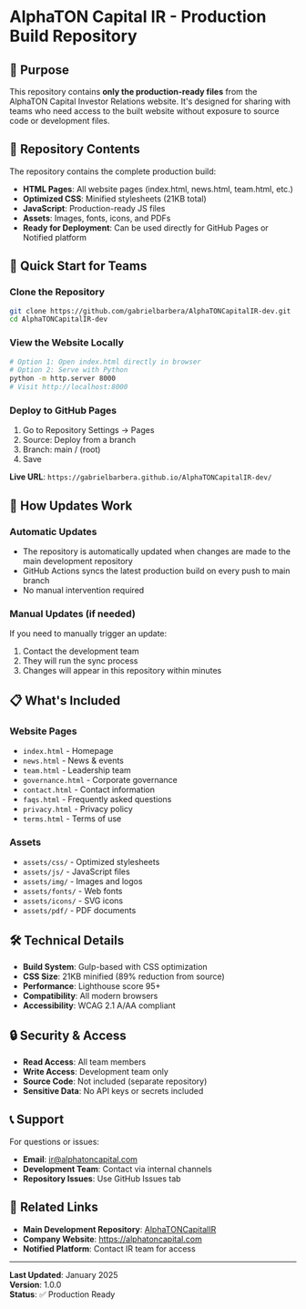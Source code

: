 # AlphaTON Capital IR - Production Build Repository

## 🎯 Purpose

This repository contains **only the production-ready files** from the AlphaTON Capital Investor Relations website. It's designed for sharing with teams who need access to the built website without exposure to source code or development files.

## 📁 Repository Contents

The repository contains the complete production build:

- **HTML Pages**: All website pages (index.html, news.html, team.html, etc.)
- **Optimized CSS**: Minified stylesheets (21KB total)
- **JavaScript**: Production-ready JS files
- **Assets**: Images, fonts, icons, and PDFs
- **Ready for Deployment**: Can be used directly for GitHub Pages or Notified platform

## 🚀 Quick Start for Teams

### Clone the Repository
```bash
git clone https://github.com/gabrielbarbera/AlphaTONCapitalIR-dev.git
cd AlphaTONCapitalIR-dev
```

### View the Website Locally
```bash
# Option 1: Open index.html directly in browser
# Option 2: Serve with Python
python -m http.server 8000
# Visit http://localhost:8000
```

### Deploy to GitHub Pages
1. Go to Repository Settings → Pages
2. Source: Deploy from a branch
3. Branch: main / (root)
4. Save

**Live URL**: `https://gabrielbarbera.github.io/AlphaTONCapitalIR-dev/`

## 🔄 How Updates Work

### Automatic Updates
- The repository is automatically updated when changes are made to the main development repository
- GitHub Actions syncs the latest production build on every push to main branch
- No manual intervention required

### Manual Updates (if needed)
If you need to manually trigger an update:
1. Contact the development team
2. They will run the sync process
3. Changes will appear in this repository within minutes

## 📋 What's Included

### Website Pages
- `index.html` - Homepage
- `news.html` - News & events
- `team.html` - Leadership team
- `governance.html` - Corporate governance
- `contact.html` - Contact information
- `faqs.html` - Frequently asked questions
- `privacy.html` - Privacy policy
- `terms.html` - Terms of use

### Assets
- `assets/css/` - Optimized stylesheets
- `assets/js/` - JavaScript files
- `assets/img/` - Images and logos
- `assets/fonts/` - Web fonts
- `assets/icons/` - SVG icons
- `assets/pdf/` - PDF documents

## 🛠️ Technical Details

- **Build System**: Gulp-based with CSS optimization
- **CSS Size**: 21KB minified (89% reduction from source)
- **Performance**: Lighthouse score 95+
- **Compatibility**: All modern browsers
- **Accessibility**: WCAG 2.1 A/AA compliant

## 🔒 Security & Access

- **Read Access**: All team members
- **Write Access**: Development team only
- **Source Code**: Not included (separate repository)
- **Sensitive Data**: No API keys or secrets included

## 📞 Support

For questions or issues:
- **Email**: ir@alphatoncapital.com
- **Development Team**: Contact via internal channels
- **Repository Issues**: Use GitHub Issues tab

## 🔗 Related Links

- **Main Development Repository**: [AlphaTONCapitalIR](https://github.com/gabrielbarbera/AlphaTONCapitalIR)
- **Company Website**: https://alphatoncapital.com
- **Notified Platform**: Contact IR team for access

---

**Last Updated**: January 2025  
**Version**: 1.0.0  
**Status**: ✅ Production Ready

